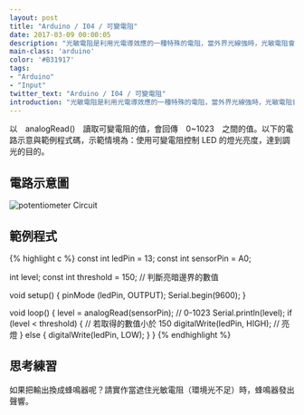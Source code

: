 ```yaml
---
layout: post
title: "Arduino / I04 / 可變電阻"
date: 2017-03-09 00:00:05
description: "光敏電阻是利用光電導效應的一種特殊的電阻，當外界光線強時，光敏電阻會讀到較大的值；外界光線弱時，會讀到較小的值。"
main-class: 'arduino'
color: '#B31917'
tags:
- "Arduino"
- "Input"
twitter_text: "Arduino / I04 / 可變電阻"
introduction: "光敏電阻是利用光電導效應的一種特殊的電阻，當外界光線強時，光敏電阻會讀到較大的值；外界光線弱時，會讀到較小的值。"
---
```


以　analogRead()　讀取可變電阻的值，會回傳　0~1023　之間的值。以下的電路示意與範例程式碼，示範情境為：使用可變電阻控制 LED 的燈光亮度，達到調光的目的。


## 電路示意圖

![potentiometer Circuit](/freakhq/assets/img/posts/I04-1.png)


## 範例程式

{% highlight c %}
const int ledPin = 13;
const int sensorPin = A0;

int level;
const int threshold = 150;          // 判斷亮暗邊界的數值

void setup() {
  pinMode (ledPin, OUTPUT);
  Serial.begin(9600);
}

void loop() {
  level = analogRead(sensorPin);    // 0-1023
  Serial.println(level);
  if (level < threshold) {          // 若取得的數值小於 150
    digitalWrite(ledPin, HIGH);     // 亮燈
  } else {
    digitalWrite(ledPin, LOW);
  }
}
{% endhighlight %}

## 思考練習

如果把輸出換成蜂鳴器呢？請實作當遮住光敏電阻（環境光不足）時，蜂鳴器發出聲響。